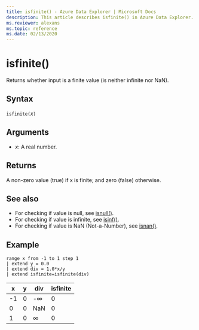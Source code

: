 ```yaml
---
title: isfinite() - Azure Data Explorer | Microsoft Docs
description: This article describes isfinite() in Azure Data Explorer.
ms.reviewer: alexans
ms.topic: reference
ms.date: 02/13/2020
---
```

# isfinite()

Returns whether input is a finite value (is neither infinite nor NaN).

## Syntax

`isfinite(`*x*`)`

## Arguments

* *x*: A real number.

## Returns

A non-zero value (true) if x is finite; and zero (false) otherwise.

## See also

* For checking if value is null, see [isnull()](isnullfunction.md).
* For checking if value is infinite, see [isinf()](isinffunction.md).
* For checking if value is NaN (Not-a-Number), see [isnan()](isnanfunction.md).

## Example

```kusto
range x from -1 to 1 step 1
| extend y = 0.0
| extend div = 1.0*x/y
| extend isfinite=isfinite(div)
```

|x|y|div|isfinite|
|---|---|---|---|
|-1|0|-∞|0|
|0|0|NaN|0|
|1|0|∞|0|